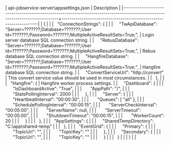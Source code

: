 | api-jobservice-server\appsettings.json                                                                                     | Description                                                      |
|----------------------------------------------------------------------------------------------------------------------------+------------------------------------------------------------------|
| {                                                                                                                          |                                                                  |
|   "ConnectionStrings": {                                                                                                   |                                                                  |
|     "TwApiDatabase": "Server=???????;Database=???????;User Id=???????;Password=???????;MultipleActiveResultSets=True;",    | Login server database SQL connection string.                     |
|     "RebusDatabase": "Server=???????;Database=???????;User Id=???????;Password=???????;MultipleActiveResultSets=True;",    | Rebus database SQL connection string.                            |
|     "HangfireDatabase": "Server=???????;Database=???????;User Id=???????;Password=???????;MultipleActiveResultSets=True;", | Hangfire database SQL connection string.                         |
|     "ConvertServiceUrl": "http://convert"                                                                                  | This convert service value should be used in most circumstances. |
|   },                                                                                                                       |                                                                  |
|   "Hangfire": {                                                                                                            | Hangfire worker process settings.                                |
|     "Dashboard": {                                                                                                         |                                                                  |
|       "IsDashboardActive": "True",                                                                                         |                                                                  |
|       "AppPath": "/",                                                                                                      |                                                                  |
|       "StatsPollingInterval": 2000                                                                                         |                                                                  |
|     },                                                                                                                     |                                                                  |
|     "Server": {                                                                                                            |                                                                  |
|       "HeartbeatInterval": "00:00:30",                                                                                     |                                                                  |
|       "Queues": [ "all" ],                                                                                                 |                                                                  |
|       "SchedulePollingInterval": "00:00:15",                                                                               |                                                                  |
|       "ServerCheckInterval": "00:05:00",                                                                                   |                                                                  |
|       "ServerName": null,                                                                                                  |                                                                  |
|       "ServerTimeout": "00:05:00",                                                                                         |                                                                  |
|       "ShutdownTimeout": "00:00:15",                                                                                       |                                                                  |
|       "WorkerCount": 20                                                                                                    |                                                                  |
|     }                                                                                                                      |                                                                  |
|   },                                                                                                                       |                                                                  |
|   "AppSettings": {                                                                                                         |                                                                  |
|     "SharedTempDirectory": "C:\\app\\shared-temp"                                                                          |                                                                  |
|   },                                                                                                                       |                                                                  |
|   "EventGrid": {                                                                                                           |                                                                  |
|     "Primary": {                                                                                                           |                                                                  |
|       "TopicUrl": "",                                                                                                      |                                                                  |
|       "TopicKey": ""                                                                                                       |                                                                  |
|     },                                                                                                                     |                                                                  |
|     "Secondary": {                                                                                                         |                                                                  |
|       "TopicUrl": "",                                                                                                      |                                                                  |
|       "TopicKey": ""                                                                                                       |                                                                  |
|     }                                                                                                                      |                                                                  |
|   }                                                                                                                        |                                                                  |
| }                                                                                                                          |                                                                  |
